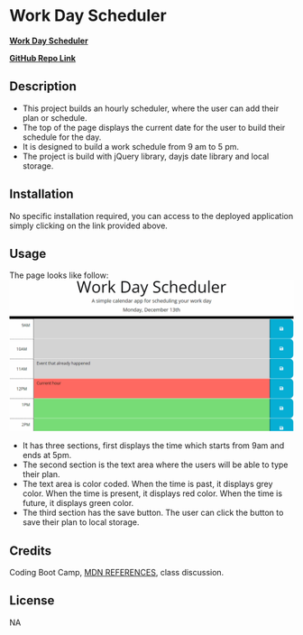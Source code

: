 # Work Day Scheduler

**[Work Day Scheduler](https://salidamaharjan.github.io/work-day-scheduler-challenge-05/)**

**[GitHub Repo Link](https://github.com/salidamaharjan/work-day-scheduler-challenge-05)**

## Description
* This project builds an hourly scheduler, where the user can add their plan or schedule.
* The top of the page displays the current date for the user to build their schedule for the day.
* It is designed to build a work schedule from 9 am to 5 pm.
* The project is build with jQuery library, dayjs date library and local storage.


## Installation
No specific installation required, you can access to the deployed application simply clicking on the link provided above.

## Usage
The page looks like follow:
![Work Scheduler](./assets/images/05-third-party-apis-homework-demo.gif)

* It has three sections, first displays the time which starts from 9am and ends at 5pm.
* The second section is the text area where the users will be able to type their plan.
* The text area is color coded. When the time is past, it displays grey color. When the time is present, it displays red color. When the time is future, it displays green color.
* The third section has the save button. The user can click the button to save their plan to local storage.

## Credits
Coding Boot Camp, [MDN REFERENCES](https://developer.mozilla.org/en-US/docs/Learn/JavaScript/Client-side_web_APIs/Third_party_APIs), class discussion.

## License
NA